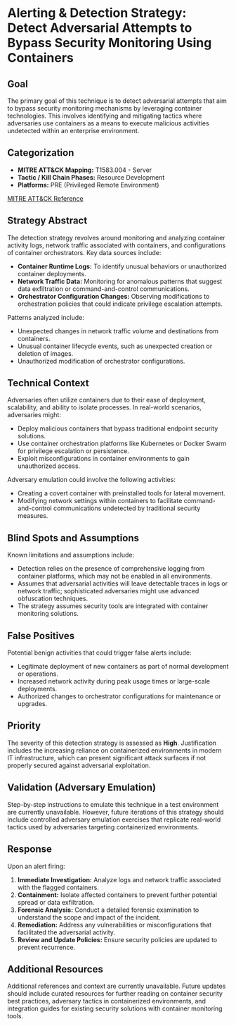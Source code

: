# Alerting & Detection Strategy: Detect Adversarial Attempts to Bypass Security Monitoring Using Containers

## Goal
The primary goal of this technique is to detect adversarial attempts that aim to bypass security monitoring mechanisms by leveraging container technologies. This involves identifying and mitigating tactics where adversaries use containers as a means to execute malicious activities undetected within an enterprise environment.

## Categorization
- **MITRE ATT&CK Mapping:** T1583.004 - Server
- **Tactic / Kill Chain Phases:** Resource Development
- **Platforms:** PRE (Privileged Remote Environment)

[MITRE ATT&CK Reference](https://attack.mitre.org/techniques/T1583/004)

## Strategy Abstract
The detection strategy revolves around monitoring and analyzing container activity logs, network traffic associated with containers, and configurations of container orchestrators. Key data sources include:
- **Container Runtime Logs:** To identify unusual behaviors or unauthorized container deployments.
- **Network Traffic Data:** Monitoring for anomalous patterns that suggest data exfiltration or command-and-control communications.
- **Orchestrator Configuration Changes:** Observing modifications to orchestration policies that could indicate privilege escalation attempts.

Patterns analyzed include:
- Unexpected changes in network traffic volume and destinations from containers.
- Unusual container lifecycle events, such as unexpected creation or deletion of images.
- Unauthorized modification of orchestrator configurations.

## Technical Context
Adversaries often utilize containers due to their ease of deployment, scalability, and ability to isolate processes. In real-world scenarios, adversaries might:
- Deploy malicious containers that bypass traditional endpoint security solutions.
- Use container orchestration platforms like Kubernetes or Docker Swarm for privilege escalation or persistence.
- Exploit misconfigurations in container environments to gain unauthorized access.

Adversary emulation could involve the following activities:
- Creating a covert container with preinstalled tools for lateral movement.
- Modifying network settings within containers to facilitate command-and-control communications undetected by traditional security measures.

## Blind Spots and Assumptions
Known limitations and assumptions include:
- Detection relies on the presence of comprehensive logging from container platforms, which may not be enabled in all environments.
- Assumes that adversarial activities will leave detectable traces in logs or network traffic; sophisticated adversaries might use advanced obfuscation techniques.
- The strategy assumes security tools are integrated with container monitoring solutions.

## False Positives
Potential benign activities that could trigger false alerts include:
- Legitimate deployment of new containers as part of normal development or operations.
- Increased network activity during peak usage times or large-scale deployments.
- Authorized changes to orchestrator configurations for maintenance or upgrades.

## Priority
The severity of this detection strategy is assessed as **High**. Justification includes the increasing reliance on containerized environments in modern IT infrastructure, which can present significant attack surfaces if not properly secured against adversarial exploitation.

## Validation (Adversary Emulation)
Step-by-step instructions to emulate this technique in a test environment are currently unavailable. However, future iterations of this strategy should include controlled adversary emulation exercises that replicate real-world tactics used by adversaries targeting containerized environments.

## Response
Upon an alert firing:
1. **Immediate Investigation:** Analyze logs and network traffic associated with the flagged containers.
2. **Containment:** Isolate affected containers to prevent further potential spread or data exfiltration.
3. **Forensic Analysis:** Conduct a detailed forensic examination to understand the scope and impact of the incident.
4. **Remediation:** Address any vulnerabilities or misconfigurations that facilitated the adversarial activity.
5. **Review and Update Policies:** Ensure security policies are updated to prevent recurrence.

## Additional Resources
Additional references and context are currently unavailable. Future updates should include curated resources for further reading on container security best practices, adversary tactics in containerized environments, and integration guides for existing security solutions with container monitoring tools.